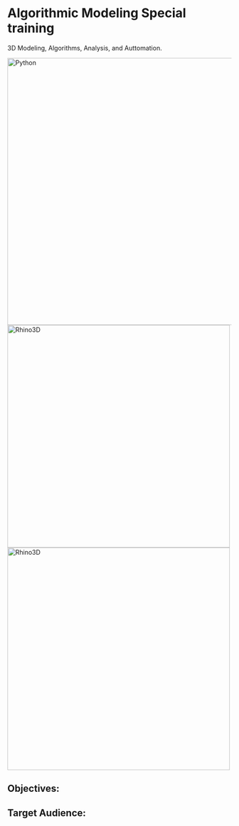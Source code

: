 # Algorithmic Modeling Special training

3D Modeling, Algorithms, Analysis, and Auttomation.


<img src="https://www.python.org/static/img/python-logo@2x.png" alt="Python" width="600"/>

<img src="https://steel-concrete.ru/upload/medialibrary/57d/RhinoLogoBlock.png" alt="Rhino3D" width="500"/>

<img src="https://blog.graphisoftus.com/wp-content/uploads/ghlogo.png" alt="Rhino3D" width="500"/>



## Objectives:



## Target Audience:



